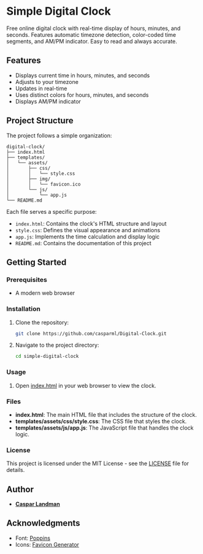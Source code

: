 # Simple Digital Clock

Free online digital clock with real-time display of hours, minutes, and seconds. Features automatic timezone detection, color-coded time segments, and AM/PM indicator. Easy to read and always accurate.

## Features

- Displays current time in hours, minutes, and seconds
- Adjusts to your timezone
- Updates in real-time
- Uses distinct colors for hours, minutes, and seconds
- Displays AM/PM indicator

## Project Structure

The project follows a simple organization:

```
digital-clock/
├── index.html
├── templates/
│   └── assets/
│       ├── css/
│       │   └── style.css
│       ├── img/
│       │   └── favicon.ico
│       └── js/
│           └── app.js
└── README.md
```

Each file serves a specific purpose:
- `index.html`: Contains the clock's HTML structure and layout
- `style.css`: Defines the visual appearance and animations
- `app.js`: Implements the time calculation and display logic
- `README.md`: Contains the documentation of this project

## Getting Started

### Prerequisites

- A modern web browser

### Installation

1. Clone the repository:
    ```sh
    git clone https://github.com/casparml/Digital-Clock.git
    ```
2. Navigate to the project directory:
    ```sh
    cd simple-digital-clock
    ```

### Usage

1. Open [index.html](https://github.com/casparml/Digital-Clock/blob/main/index.html) in your web browser to view the clock.

### Files

- **index.html**: The main HTML file that includes the structure of the clock.
- **templates/assets/css/style.css**: The CSS file that styles the clock.
- **templates/assets/js/app.js**: The JavaScript file that handles the clock logic.

### License

This project is licensed under the MIT License - see the [LICENSE](https://github.com/casparml/Digital-Clock?tab=MIT-1-ov-file) file for details.

## Author

- **[Caspar Landman](https://casparlandman.com/)**

## Acknowledgments

- Font: [Poppins](https://fonts.google.com/specimen/Poppins)
- Icons: [Favicon Generator](https://realfavicongenerator.net/)